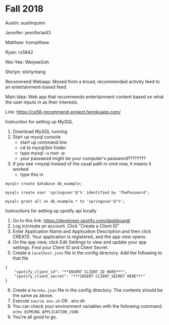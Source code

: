 # Fall 2018

Austin: austinquinn

Jennifer: jenniferlai43

Matthew: homatthew

Ryan: rx5842

Wei-Yee: WeiyeeGoh

Shirlyn: shirlyntang

Recommend Webapp: Moved from a broad, recommended activity feed to an entertainment-based feed.

Main Idea: Web app that recommends entertainment content based on what the user inputs in as their interests.

Link: https://cs56-recommend-project.herokuapp.com/

Instruction for setting up MySQL
1) Download MySQL running
2) Start up mysql console
    - start up command line
	- cd to mysql/bin folder
	- type mysql -u root -p
	- your password might be your computer's password????????
3) if you see >mysql instead of the usual path in cmd now, it means it worked
	- type this in
```	
mysql> create database db_example;

mysql> create user 'springuser'@'%' identified by 'ThePassword'; 

mysql> grant all on db_example.* to 'springuser'@'%'; 
```

Instructions for setting up spotify api locally
1) Go to this link: https://developer.spotify.com/dashboard/
2) Log in/create an account. Click "Create a Client ID"
3) Enter Application Name and Application Description and then click CREATE. Your application is registered, and the app view opens.
4) On the app view, click Edit Settings to view and update your app settings. Find your Client ID and Client Secret.
5) Create a ```localhost.json``` file in the config directory. Add the following to that file
```
{
    "spotify_client_id": "**INSERT CLIENT_ID HERE***",
    "spotify_client_secret": "***INSERT CLIENT_SECRET HERE***"
}

```
6) Create a ```heroku.json``` file in the config directory. The contents should be the same as above.
7) Execute ```source env.sh``` OR . env.sh
8) You can check your environment variables with the following command: ```echo $SPRING_APPLICATION_JSON```
9) You're all good to go.

